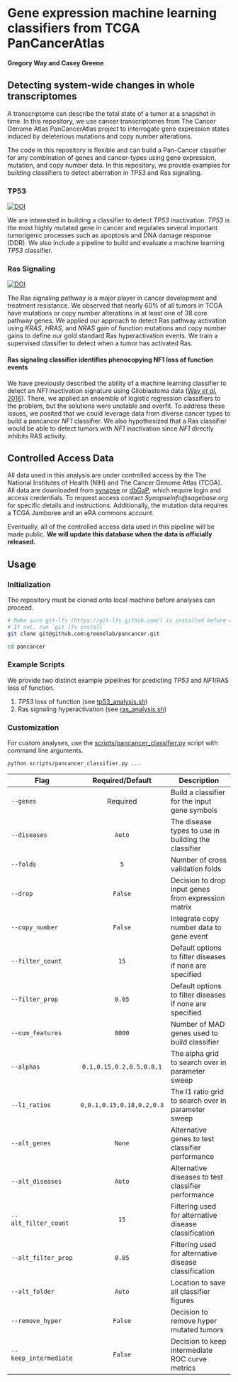 # Gene expression machine learning classifiers from TCGA PanCancerAtlas

**Gregory Way and Casey Greene**

## Detecting system-wide changes in whole transcriptomes

A transcriptome can describe the total state of a tumor at a snapshot
in time. In this repository, we use cancer transcriptomes from The Cancer
Genome Atlas PanCancerAtlas project to interrogate gene expression states
induced by deleterious mutations and copy number alterations.

The code in this repository is flexible and can build a Pan-Cancer classifier
for any combination of genes and cancer-types using gene expression, mutation,
and copy number data. In this repository, we provide examples for building
classifiers to detect aberration in _TP53_ and Ras signalling.

### TP53

[![DOI](https://zenodo.org/badge/DOI/10.5281/zenodo.400250.svg)](https://doi.org/10.5281/zenodo.400250)

We are interested in building a classifier to detect _TP53_ inactivation.
_TP53_ is the most highly mutated gene in cancer and regulates several important
tumorigenic processes such as apoptosis and DNA damage response (DDR). We also
include a pipeline to build and evaluate a machine learning _TP53_ classifier.

### Ras Signaling

[![DOI](https://zenodo.org/badge/DOI/10.5281/zenodo.1000876.svg)](https://doi.org/10.5281/zenodo.1000876)

The Ras signaling pathway is a major player in cancer development and
treatment resistance. We observed that nearly 60% of all tumors in TCGA
have mutations or copy number alterations in at least one of 38 core pathway
genes. We applied our approach to detect Ras pathway activation using
_KRAS_, _HRAS_, and _NRAS_ gain of function mutations and copy number gains
to define our gold standard Ras hyperactivation events. We train a supervised
classifier to detect when a tumor has activated Ras.

#### Ras signaling classifier identifies phenocopying NF1 loss of function events

We have previously described the ability of a machine learning classifier to
detect an _NF1_ inactivation signature using Glioblastoma data
([Way _et al._ 2016](http://doi.org/10.1186/s12864-017-3519-7)). There, we
applied an ensemble of logistic regression classifiers to the problem, but the
solutions were unstable and overfit. To address these issues, we posited that
we could leverage data from diverse cancer types to build a pancancer _NF1_
classifier. We also hypothesized that a Ras classifier would be able to detect
tumors with _NF1_ inactivation since _NF1_ directly inhibits RAS activity.

## Controlled Access Data

All data used in this analysis are under controlled access by the The National
Institutes of Health (NIH) and The Cancer Genome Atlas (TCGA). All data are
downloaded from [synapse](http://synapse.org) or
[dbGaP](https://www.ncbi.nlm.nih.gov/gap), which require login and access
credentials. To request access contact _SynapseInfo@sagebase.org_ for specific
details and instructions. Additionally, the mutation data requires a TCGA
Jamboree and an eRA commons account.

Eventually, all of the controlled access data used in this pipeline will be
made public. **We will update this database when the data is officially
released.**

## Usage

### Initialization

The repository must be cloned onto local machine before analyses can proceed.

```sh
# Make sure git-lfs (https://git-lfs.github.com/) is installed before cloning
# If not, run `git lfs install`
git clone git@github.com:greenelab/pancancer.git

cd pancancer
```

### Example Scripts

We provide two distinct example pipelines for predicting _TP53_ and _NF1_/RAS
loss of function.

1. _TP53_ loss of function (see [tp53_analysis.sh](tp53_analysis.sh))
2. Ras signaling hyperactivation (see [ras_analysis.sh](ras_analysis.sh))

### Customization

For custom analyses, use the
[scripts/pancancer_classifier.py](scripts/pancancer_classifier.py) script with
command line arguments.

```
python scripts/pancancer_classifier.py ...
```

| Flag | Required/Default | Description |
| ---- | :--------------: | ----------- |
| `--genes` | Required |  Build a classifier for the input gene symbols |
| `--diseases` | `Auto` | The disease types to use in building the classifier |
| `--folds` | `5` | Number of cross validation folds |
| `--drop` |  `False` | Decision to drop input genes from expression matrix |
| `--copy_number` |  `False` | Integrate copy number data to gene event |
| `--filter_count` |  `15` | Default options to filter diseases if none are specified |
| `--filter_prop` |  `0.05` | Default options to filter diseases if none are specified |
| `--num_features` |  `8000` | Number of MAD genes used to build classifier |
| `--alphas` | `0.1,0.15,0.2,0.5,0.8,1` | The alpha grid to search over in parameter sweep |
| `--l1_ratios` | `0,0.1,0.15,0.18,0.2,0.3` | The l1 ratio grid to search over in parameter sweep |
| `--alt_genes` | `None` | Alternative genes to test classifier performance |
| `--alt_diseases` |  `Auto` | Alternative diseases to test classifier performance |
| `--alt_filter_count` | `15` | Filtering used for alternative disease classification |
| `--alt_filter_prop` |  `0.05` | Filtering used for alternative disease classification |
| `--alt_folder` | `Auto` | Location to save all classifier figures |
| `--remove_hyper` | `False` | Decision to remove hyper mutated tumors |
| `--keep_intermediate` | `False` | Decision to keep intermediate ROC curve metrics |


